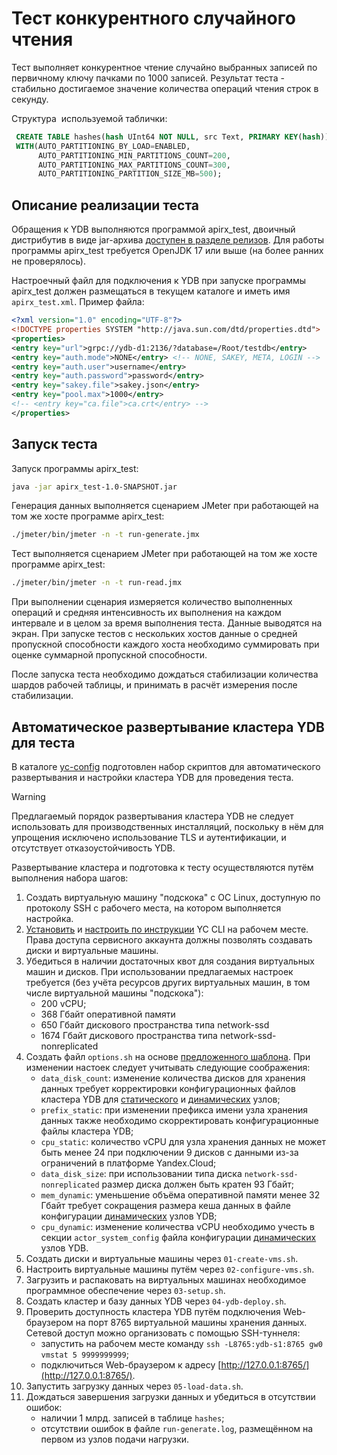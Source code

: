 # Тест конкурентного случайного чтения

Тест выполняет конкурентное чтение случайно выбранных записей по первичному ключу пачками по 1000 записей. Результат теста - стабильно достигаемое значение количества операций чтения строк в секунду.

Структура  используемой таблички:

```sql
 CREATE TABLE hashes(hash UInt64 NOT NULL, src Text, PRIMARY KEY(hash))
 WITH(AUTO_PARTITIONING_BY_LOAD=ENABLED,
      AUTO_PARTITIONING_MIN_PARTITIONS_COUNT=200,
      AUTO_PARTITIONING_MAX_PARTITIONS_COUNT=300,
      AUTO_PARTITIONING_PARTITION_SIZE_MB=500);
```

## Описание реализации теста

Обращения к YDB выполняются программой apirx_test, двоичный дистрибутив в виде jar-архива [доступен в разделе релизов](https://github.com/zinal/apirx-demo/releases/). Для работы программы apirx_test требуется OpenJDK 17 или выше (на более ранних не проверялось).

Настроечный файл для подключения к YDB при запуске программы apirx_test должен размещаться в текущем каталоге и иметь имя `apirx_test.xml`. Пример файла:

```xml
<?xml version="1.0" encoding="UTF-8"?>
<!DOCTYPE properties SYSTEM "http://java.sun.com/dtd/properties.dtd">
<properties>
<entry key="url">grpc://ydb-d1:2136/?database=/Root/testdb</entry>
<entry key="auth.mode">NONE</entry> <!-- NONE, SAKEY, META, LOGIN -->
<entry key="auth.user">username</entry>
<entry key="auth.password">password</entry>
<entry key="sakey.file">sakey.json</entry>
<entry key="pool.max">1000</entry>
<!-- <entry key="ca.file">ca.crt</entry> -->
</properties>
```

## Запуск теста

Запуск программы apirx_test:

```bash
java -jar apirx_test-1.0-SNAPSHOT.jar
```

Генерация данных выполняется сценарием JMeter при работающей на том же хосте программе apirx_test:

```bash
./jmeter/bin/jmeter -n -t run-generate.jmx
```

Тест выполняется сценарием JMeter при работающей на том же хосте программе apirx_test:

```bash
./jmeter/bin/jmeter -n -t run-read.jmx
```

При выполнении сценария измеряется количество выполненных операций и средняя интенсивность их выполнения на каждом интервале и в целом за время выполнения теста. Данные выводятся на экран. При запуске тестов с нескольких хостов данные о средней пропускной способности каждого хоста необходимо суммировать при оценке суммарной пропускной способности.

После запуска теста необходимо дождаться стабилизации количества шардов рабочей таблицы, и принимать в расчёт измерения после стабилизации.

## Автоматическое развертывание кластера YDB для теста

В каталоге [yc-config](./yc-config/) подготовлен набор скриптов для автоматического развертывания и настройки кластера YDB для проведения теста.

> [!WARNING]  
> Предлагаемый порядок развертывания кластера YDB не следует использовать для производственных инсталляций, поскольку в нём для упрощения исключено использование TLS и аутентификации, и отсутствует отказоустойчивость YDB.

Развертывание кластера и подготовка к тесту осуществляются путём выполнения набора шагов:

1. Создать виртуальную машину "подскока" с ОС Linux, доступную по протоколу SSH с рабочего места, на котором выполняется настройка.
1. [Установить](https://cloud.yandex.ru/docs/cli/operations/install-cli) и [настроить по инструкции](https://cloud.yandex.ru/docs/cli/operations/authentication/service-account) YC CLI на рабочем месте. Права доступа сервисного аккаунта должны позволять создавать диски и виртуальные машины.
1. Убедиться в наличии достаточных квот для создания виртуальных машин и дисков. При использовании предлагаемых настроек требуется (без учёта ресурсов других виртуальных машин, в том числе виртуальной машины "подскока"):
    * 200 vCPU;
    * 368 Гбайт оперативной памяти
    * 650 Гбайт дискового пространства типа network-ssd
    * 1674 Гбайт дискового пространства типа network-ssd-nonreplicated
1. Создать файл `options.sh` на основе [предложенного шаблона](./yc-config/options.sh.template). При изменении настоек следует учитывать следующие соображения:
    * `data_disk_count`: изменение количества дисков для хранения данных требует корректировки конфигурационных файлов кластера YDB для [статического](./yc-config/ydbconf/storage.yaml) и [динамических](./yc-config/ydbconf/dynamic.yaml) узлов;
    * `prefix_static`: при изменении префикса имени узла хранения данных также необходимо скорректировать конфигурационные файлы кластера YDB;
    * `cpu_static`: количество vCPU для узла хранения данных не может быть менее 24 при подключении 9 дисков с данными из-за ограничений в платформе Yandex.Cloud;
    * `data_disk_size`: при использовании типа диска `network-ssd-nonreplicated` размер диска должен быть кратен 93 Гбайт;
    * `mem_dynamic`: уменьшение объёма оперативной памяти менее 32 Гбайт требует сокращения размера кеша данных в файле конфигурации [динамических](./yc-config/ydbconf/dynamic.yaml) узлов YDB;
    * `cpu_dynamic`: изменение количества vCPU необходимо учесть в секции `actor_system_config` файла конфигурации [динамических](./yc-config/ydbconf/dynamic.yaml) узлов YDB.
1. Создать диски и виртуальные машины через `01-create-vms.sh`.
1. Настроить виртуальные машины путём через `02-configure-vms.sh`.
1. Загрузить и распаковать на виртуальных машинах необходимое программное обеспечение через `03-setup.sh`.
1. Создать кластер и базу данных YDB через `04-ydb-deploy.sh`.
1. Проверить доступность кластера YDB путём подключения Web-браузером на порт 8765 виртуальной машины хранения данных. Сетевой доступ можно организовать с помощью SSH-туннеля:
    * запустить на рабочем месте команду `ssh -L8765:ydb-s1:8765 gw0 vmstat 5 9999999999`;
    * подключиться Web-браузером к адресу [http://127.0.0.1:8765/](http://127.0.0.1:8765/).
1. Запустить загрузку данных через `05-load-data.sh`.
1. Дождаться завершения загрузки данных и убедиться в отсутствии ошибок:
    * наличии 1 млрд. записей в таблице `hashes`;
    * отсутствии ошибок в файле `run-generate.log`, размещённом на первом из узлов подачи нагрузки.
